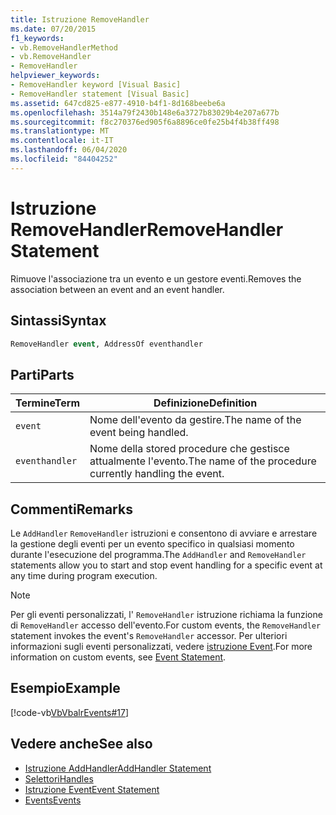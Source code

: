 ```yaml
---
title: Istruzione RemoveHandler
ms.date: 07/20/2015
f1_keywords:
- vb.RemoveHandlerMethod
- vb.RemoveHandler
- RemoveHandler
helpviewer_keywords:
- RemoveHandler keyword [Visual Basic]
- RemoveHandler statement [Visual Basic]
ms.assetid: 647cd825-e877-4910-b4f1-8d168beebe6a
ms.openlocfilehash: 3514a79f2430b148e6a3727b83029b4e207a677b
ms.sourcegitcommit: f8c270376ed905f6a8896ce0fe25b4f4b38ff498
ms.translationtype: MT
ms.contentlocale: it-IT
ms.lasthandoff: 06/04/2020
ms.locfileid: "84404252"
---
```

# <a name="removehandler-statement"></a><span data-ttu-id="6766d-102">Istruzione RemoveHandler</span><span class="sxs-lookup"><span data-stu-id="6766d-102">RemoveHandler Statement</span></span>
<span data-ttu-id="6766d-103">Rimuove l'associazione tra un evento e un gestore eventi.</span><span class="sxs-lookup"><span data-stu-id="6766d-103">Removes the association between an event and an event handler.</span></span>  
  
## <a name="syntax"></a><span data-ttu-id="6766d-104">Sintassi</span><span class="sxs-lookup"><span data-stu-id="6766d-104">Syntax</span></span>  
  
```vb  
RemoveHandler event, AddressOf eventhandler  
```  
  
## <a name="parts"></a><span data-ttu-id="6766d-105">Parti</span><span class="sxs-lookup"><span data-stu-id="6766d-105">Parts</span></span>  
  
|<span data-ttu-id="6766d-106">Termine</span><span class="sxs-lookup"><span data-stu-id="6766d-106">Term</span></span>|<span data-ttu-id="6766d-107">Definizione</span><span class="sxs-lookup"><span data-stu-id="6766d-107">Definition</span></span>|  
|---|---|  
|`event`|<span data-ttu-id="6766d-108">Nome dell'evento da gestire.</span><span class="sxs-lookup"><span data-stu-id="6766d-108">The name of the event being handled.</span></span>|  
|`eventhandler`|<span data-ttu-id="6766d-109">Nome della stored procedure che gestisce attualmente l'evento.</span><span class="sxs-lookup"><span data-stu-id="6766d-109">The name of the procedure currently handling the event.</span></span>|  
  
## <a name="remarks"></a><span data-ttu-id="6766d-110">Commenti</span><span class="sxs-lookup"><span data-stu-id="6766d-110">Remarks</span></span>  
 <span data-ttu-id="6766d-111">Le `AddHandler` `RemoveHandler` istruzioni e consentono di avviare e arrestare la gestione degli eventi per un evento specifico in qualsiasi momento durante l'esecuzione del programma.</span><span class="sxs-lookup"><span data-stu-id="6766d-111">The `AddHandler` and `RemoveHandler` statements allow you to start and stop event handling for a specific event at any time during program execution.</span></span>  
  
> [!NOTE]
> <span data-ttu-id="6766d-112">Per gli eventi personalizzati, l' `RemoveHandler` istruzione richiama la funzione di `RemoveHandler` accesso dell'evento.</span><span class="sxs-lookup"><span data-stu-id="6766d-112">For custom events, the `RemoveHandler` statement invokes the event's `RemoveHandler` accessor.</span></span> <span data-ttu-id="6766d-113">Per ulteriori informazioni sugli eventi personalizzati, vedere [istruzione Event](event-statement.md).</span><span class="sxs-lookup"><span data-stu-id="6766d-113">For more information on custom events, see [Event Statement](event-statement.md).</span></span>  
  
## <a name="example"></a><span data-ttu-id="6766d-114">Esempio</span><span class="sxs-lookup"><span data-stu-id="6766d-114">Example</span></span>  
 [!code-vb[VbVbalrEvents#17](~/samples/snippets/visualbasic/VS_Snippets_VBCSharp/VbVbalrEvents/VB/Class1.vb#17)]  
  
## <a name="see-also"></a><span data-ttu-id="6766d-115">Vedere anche</span><span class="sxs-lookup"><span data-stu-id="6766d-115">See also</span></span>

- [<span data-ttu-id="6766d-116">Istruzione AddHandler</span><span class="sxs-lookup"><span data-stu-id="6766d-116">AddHandler Statement</span></span>](addhandler-statement.md)
- [<span data-ttu-id="6766d-117">Selettori</span><span class="sxs-lookup"><span data-stu-id="6766d-117">Handles</span></span>](handles-clause.md)
- [<span data-ttu-id="6766d-118">Istruzione Event</span><span class="sxs-lookup"><span data-stu-id="6766d-118">Event Statement</span></span>](event-statement.md)
- [<span data-ttu-id="6766d-119">Events</span><span class="sxs-lookup"><span data-stu-id="6766d-119">Events</span></span>](../../programming-guide/language-features/events/index.md)

